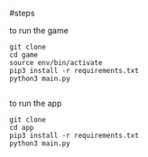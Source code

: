 #steps

to run the game

```
git clone 
cd game
source env/bin/activate
pip3 install -r requirements.txt
python3 main.py


```
to run the app
```
git clone
cd app
pip3 install -r requirements.txt
python3 main.py


```